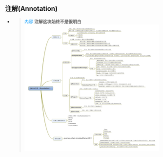 ## 注解(Annotation)
* ><font color=#0099ff>内容</font>  **注解这块始终不是很明白**
![](src/main/resources/annotation.jpg)
  